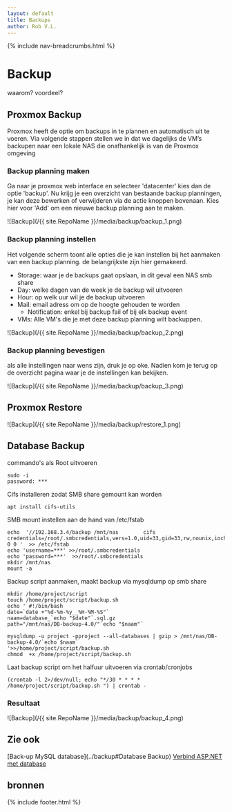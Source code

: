 ```yaml
---
layout: default
title: Backups
author: Rob V.L.
---
```


{% include nav-breadcrumbs.html %}

# Backup
waarom?
voordeel?

## Proxmox Backup
Proxmox heeft de optie om backups in te plannen en automatisch uit te voeren.
Via volgende stappen stellen we in dat we dagelijks de VM’s backupen naar een lokale NAS die onafhankelijk is van de Proxmox omgeving 

### Backup planning maken
Ga naar je proxmox web interface en selecteer 'datacenter' kies dan de optie 'backup'. Nu krijg je een overzicht van bestaande backup planningen, je kan deze bewerken of verwijderen via de actie knoppen bovenaan. Kies hier voor 'Add' om een nieuwe backup planning aan te maken. 

![Backup](/{{ site.RepoName }}/media/backup/backup_1.png)

### Backup planning instellen
Het volgende scherm toont alle opties die je kan instellen bij het aanmaken van een backup planning. de belangrijkste zijn hier gemakeerd. 
* Storage: waar je de backups gaat opslaan, in dit geval een NAS smb share
* Day: welke dagen van de week je de backup wil uitvoeren
* Hour: op welk uur wil je de backup uitvoeren
* Mail: email adress om op de hoogte gehouden te worden
    * Notification: enkel bij backup fail of bij elk backup event
* VMs: Alle VM's die je met deze backup planning wilt backuppen. 

![Backup](/{{ site.RepoName }}/media/backup/backup_2.png)

### Backup planning bevestigen
als alle instellingen naar wens zijn, druk je op oke. Nadien kom je terug op de overzicht pagina waar je de instellingen kan bekijken.

![Backup](/{{ site.RepoName }}/media/backup/backup_3.png)

## Proxmox Restore
![Backup](/{{ site.RepoName }}/media/backup/restore_1.png)

## Database Backup

commando's als Root uitvoeren
```
sudo -i
password: ***
```

Cifs installeren zodat SMB share gemount kan worden
```
apt install cifs-utils
```

SMB mount instellen aan de hand van /etc/fstab
```
echo  '//192.168.3.4/backup /mnt/nas        cifs    credentials=/root/.smbcredentials,vers=1.0,uid=33,gid=33,rw,nounix,iocharset=utf8,file_mode=0777,dir_mode=0777 0 0 '  >> /etc/fstab
echo 'username=***' >>/root/.smbcredentials
echo 'password=***'  >>/root/.smbcredentials
mkdir /mnt/nas
mount -a
```

Backup script aanmaken, maakt backup via mysqldump op smb share
```
mkdir /home/project/script	
touch /home/project/script/backup.sh
echo ' #!/bin/bash
date=`date +"%d-%m-%y__%H-%M-%S"`
naam=database_`echo "$date"`.sql.gz
path="/mnt/nas/DB-backup-4.0/"`echo "$naam"`

mysqldump -u project -pproject --all-databases | gzip > /mnt/nas/DB-backup-4.0/`echo $naam`
'>>/home/project/script/backup.sh
chmod  +x /home/project/script/backup.sh
```

Laat backup script om het halfuur uitvoeren via crontab/cronjobs
```
(crontab -l 2>/dev/null; echo "*/30 * * * * /home/project/script/backup.sh ") | crontab -
```

### Resultaat 
![Backup](/{{ site.RepoName }}/media/backup/backup_4.png)

## Zie ook
[Back-up MySQL database](../backup#Database Backup)
[Verbind ASP.NET met database](../)


## bronnen

{% include footer.html %}

